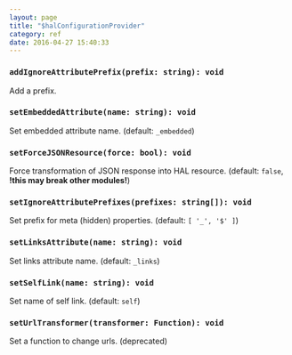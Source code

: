 ```yaml
---
layout: page
title: "$halConfigurationProvider"
category: ref
date: 2016-04-27 15:40:33
---
```



### `addIgnoreAttributePrefix(prefix: string): void`

Add a prefix.

### `setEmbeddedAttribute(name: string): void`

Set embedded attribute name. (default: `_embedded`)

### `setForceJSONResource(force: bool): void`

Force transformation of JSON response into HAL resource. (default: `false`, **!this may break other modules!**)

### `setIgnoreAttributePrefixes(prefixes: string[]): void`

Set prefix for meta (hidden) properties. (default: `[ '_', '$' ]`)

### `setLinksAttribute(name: string): void`

Set links attribute name. (default: `_links`)

### `setSelfLink(name: string): void`

Set name of self link. (default: `self`)

### `setUrlTransformer(transformer: Function): void`

Set a function to change urls. (deprecated)

